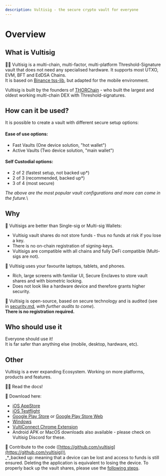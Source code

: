 ```yaml
---
description: Vultisig - the secure crypto vault for everyone
---
```


# Overview

## What is Vultisig

🙋‍♀️ Vultisig is a multi-chain, multi-factor, multi-platform Threshold-Signature vault that does not need any specialised hardware. It supports most UTXO, EVM, BFT and EdDSA Chains.\
It is based on [Binance tss-lib](https://github.com/bnb-chain/tss-lib/tree/master), but adapted for the mobile environment.

Vultisig is built by the founders of [THORChain](https://thorchain.org) - who built the largest and oldest working multi-chain DEX with Threshold-signatures.

## How can it be used?

It is possible to create a vault with different secure setup options:

#### Ease of use options:

* Fast Vaults (One device solution, "hot wallet")
* Active Vaults (Two device solution, "main wallet")

#### Self Custodial options:

* 2 of 2 (fastest setup, not backed up\*)
* 2 of 3 (recommended, backed up\*)
* 3 of 4 (most secure)

_The above are the most popular vault configurations and more can come in the future._\\

## Why

🔮 Vultisigs are better than Single-sig or Multi-sig Wallets:

* Vultisig vault shares do not store funds - thus no funds at risk if you lose a key.
* &#x20;There is no on-chain registration of signing-keys.
* Vultisigs are compatible with all chains and fully DeFi compatible (Multi-sigs are not).

📱 Vultisig uses your favourite laptops, tablets, and phones.

* Rich, large screens with familiar UI, Secure Enclaves to store vault shares and with biometric locking.
* &#x20;Does not look like a hardware device and therefore grants higher security.

🌈 Vultisig is open-source, based on secure technology and is audited (see in [security.md](threshold-signature-scheme/security.md "mention"), _with further audits to come_).\
**There is no registration required.**

## Who should use it

Everyone should use it!\
It is far safer than anything else (mobile, desktop, hardware, etc).

## Other

Vultisig is a ever expanding Ecosystem. Working on more platforms, products and features.

👩‍💻 Read the docs!

🍿 Download here:
- [iOS AppStore](https://apps.apple.com/us/app/vultisig/id6503023896)
- [iOS Testflight](https://testflight.apple.com/join/kpVufItl)
- [Google Play Store](https://play.google.com/store/apps/details?id=com.vultisig.wallet) or [Google Play Store Web](https://play.google.com/apps/testing/com.vultisig.wallet)
- [Windows](https://github.com/vultisig/vultisig-windows/releases)
- [VultiConnect Chrome Extension](https://chromewebstore.google.com/detail/vulticonnect/ggafhcdaplkhmmnlbfjpnnkepdfjaelb?authuser=0&hl=en-GB)
- Android APK or MacOS downloads also available - please check on Vultisig Discord for these.

🧙 Contribute to the code ([https://github.com/vultisig](https://github.com/vultisig))\
\
\_\*\_backed up: meaning that a device can be lost and access to funds is still ensured. Deleting the application is equivalent to losing the device. To properly back up the vault shares, please use the [following steps](user-actions/managing-your-vault/vault-backup.md).
